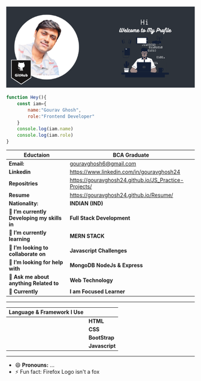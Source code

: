 ![Markdown Logo](https://github.com/gouravghosh24/gouravghosh24/blob/main/Media/GitHub.png) 

```javascript
function Hey(){
    const iam={
        name:"Gourav Ghosh",
        role:"Frontend Developer"
    }
    console.log(iam.name)
    console.log(iam.role)
}

```
| __Eductaion__ |__BCA Graduate__ |
|---------------|------------------------|
| __Email:__ | gouravghosh6@gmail.com|
| __Linkedin__ | https://www.linkedin.com/in/gouravghosh24 |
| __Repositries__| https://gouravghosh24.github.io/JS_Practice-Projects/ |
| __Resume__ | https://gouravghosh24.github.io/Resume/ |
|__Nationality:__ | __INDIAN (IND)__ |
| 🔭 __I’m currently Developing my skills in__ | __Full Stack Development__|
| 🌱 __I’m currently learning__ | __MERN STACK__ |
| 👯 __I’m looking to collaborate on__ | __Javascript Challenges__|
| 🤔 __I’m looking for help with__ | __MongoDB NodeJs & Express__ |
| 💬 __Ask me about anything Related to__ | __Web Technology__ |
| 💼 __Currently__ |__I am Focused Learner__ |

______________________________________________________________________________________________________________________
| __Language & Framework I Use__ |         |                  
|----------------------------|--------|                     
|                            |__HTML__|                      
|                            | __CSS__|
|                            |__BootStrap__|
|                            |__Javascript__|

________________________________________________________________________________________________________________________


- 😄 __Pronouns:__ ...
- ⚡ Fun fact: Firefox Logo isn't a fox

